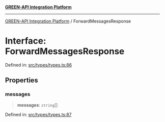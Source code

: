 [**GREEN-API Integration Platform**](../README.md)

***

[GREEN-API Integration Platform](../globals.md) / ForwardMessagesResponse

# Interface: ForwardMessagesResponse

Defined in: [src/types/types.ts:86](https://github.com/green-api/greenapi-integration/blob/0c6468d26acd573ad1def9f01a1af819fb76eb31/src/types/types.ts#L86)

## Properties

### messages

> **messages**: `string`[]

Defined in: [src/types/types.ts:87](https://github.com/green-api/greenapi-integration/blob/0c6468d26acd573ad1def9f01a1af819fb76eb31/src/types/types.ts#L87)
